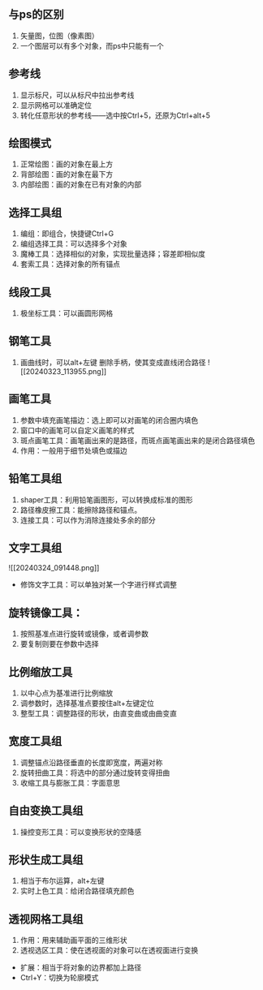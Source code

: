## 与ps的区别
1. 矢量图，位图（像素图）
2. 一个图层可以有多个对象，而ps中只能有一个
## 参考线
1. 显示标尺，可以从标尺中拉出参考线
2. 显示网格可以准确定位
3. 转化任意形状的参考线——选中按Ctrl+5，还原为Ctrl+alt+5
## 绘图模式
1. 正常绘图：画的对象在最上方
2. 背部绘图：画的对象在最下方
3. 内部绘图：画的对象在已有对象的内部
## 选择工具组
1. 编组：即组合，快捷键Ctrl+G
2. 编组选择工具：可以选择多个对象
3. 魔棒工具：选择相似的对象，实现批量选择；容差即相似度
4.  套索工具：选择对象的所有锚点
## 线段工具
1. 极坐标工具：可以画圆形网格
## 钢笔工具
1. 画曲线时，可以alt+左键 删除手柄，使其变成直线闭合路径
![[20240323_113955.png]]
## 画笔工具
1. 参数中填充画笔描边：选上即可以对画笔的闭合圈内填色
2. 窗口中的画笔可以自定义画笔的样式
3. 斑点画笔工具：画笔画出来的是路径，而斑点画笔画出来的是闭合路径填色
4. 作用：一般用于细节处填色或描边
## 铅笔工具组
1. shaper工具：利用铅笔画图形，可以转换成标准的图形
2. 路径橡皮擦工具：能擦除路径和锚点。
3. 连接工具：可以作为消除连接处多余的部分
## 文字工具组
![[20240324_091448.png]]
- 修饰文字工具：可以单独对某一个字进行样式调整
## 旋转镜像工具：
1. 按照基准点进行旋转或镜像，或者调参数
2. 要复制则要在参数中选择
## 比例缩放工具
1. 以中心点为基准进行比例缩放
2. 调参数时，选择基准点要按住alt+左键定位
3. 整型工具：调整路径的形状，由直变曲或由曲变直
## 宽度工具组
1. 调整锚点沿路径垂直的长度即宽度，两遍对称
2. 旋转扭曲工具：将选中的部分通过旋转变得扭曲
3. 收缩工具与膨胀工具：字面意思
## 自由变换工具组
1. 操控变形工具：可以变换形状的空降感
## 形状生成工具组
1. 相当于布尔运算，alt+左键
2. 实时上色工具：给闭合路径填充颜色
## 透视网格工具组
1. 作用：用来辅助画平面的三维形状
2. 透视选区工具：使在透视面的对象可以在透视面进行变换


- 扩展：相当于将对象的边界都加上路径
- Ctrl+Y：切换为轮廓模式